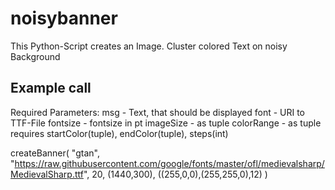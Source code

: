 # noisybanner
This Python-Script creates an Image. Cluster colored Text on noisy Background

## Example call
Required Parameters:
msg - Text, that should be displayed
font - URI to TTF-File
fontsize - fontsize in pt
imageSize - as tuple
colorRange - as tuple requires startColor(tuple), endColor(tuple), steps(int)

createBanner(
    "gtan", 
    "https://raw.githubusercontent.com/google/fonts/master/ofl/medievalsharp/MedievalSharp.ttf", 
    20, 
    (1440,300), 
    ((255,0,0),(255,255,0),12)
    )